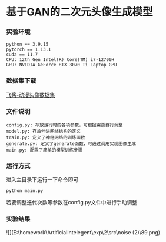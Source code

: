 # 基于GAN的二次元头像生成模型

### 实验环境

```
python == 3.9.15
pytorch == 1.13.1
cuda == 11.7
CPU: 12th Gen Intel(R) Core(TM) i7-12700H
GPU: NVIDIA GeForce RTX 3070 Ti Laptop GPU
```

### 数据集下载

[飞桨-动漫头像数据集](https://aistudio.baidu.com/aistudio/datasetdetail/102512)

### 文件说明

```
config.py: 存放运行时的各项参数，可根据需要自行调整
model.py: 存放伸进网络结构的定义
train.py: 定义了神经网络的训练函数
generate.py: 定义了generate函数，可通过调用实现图像生成
main.py: 配置了简单的模型训练步骤
```

### 运行方式

进入主目录下运行一下命令即可

```
python main.py
```

若要调整迭代次数等参数在config.py文件中进行手动调整

### 实验结果

![](E:\homework\ArtificialIntelegent\exp\2\src\noise (2)\89.png)
